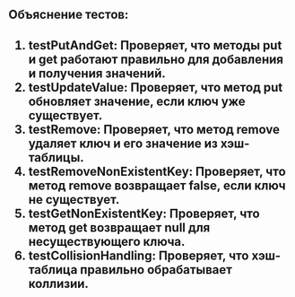 <h2>Объяснение тестов:<h2/>

1. testPutAndGet: Проверяет, что методы put и get работают правильно для добавления и получения значений.
2. testUpdateValue: Проверяет, что метод put обновляет значение, если ключ уже существует.
3. testRemove: Проверяет, что метод remove удаляет ключ и его значение из хэш-таблицы.
4. testRemoveNonExistentKey: Проверяет, что метод remove возвращает false, если ключ не существует.
5. testGetNonExistentKey: Проверяет, что метод get возвращает null для несуществующего ключа.
6. testCollisionHandling: Проверяет, что хэш-таблица правильно обрабатывает коллизии.